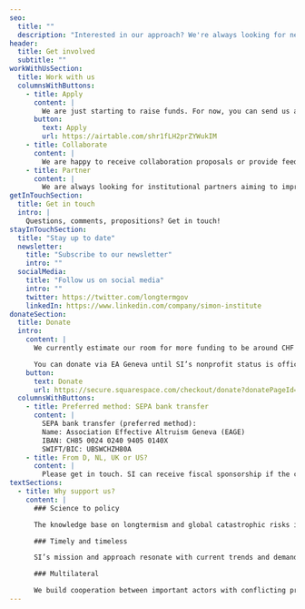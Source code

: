 ```yaml
---
seo:
  title: ""
  description: "Interested in our approach? We're always looking for new ideas, collaborations and support. We are also happy to share our insights and provide input. Get in touch and let's contribute to the future."
header:
  title: Get involved
  subtitle: ""
workWithUsSection:
  title: Work with us
  columnsWithButtons:
    - title: Apply
      content: |
        We are just starting to raise funds. For now, you can send us a general application to signal interest.
      button:
        text: Apply
        url: https://airtable.com/shr1fLH2prZYWukIM
    - title: Collaborate
      content: |
        We are happy to receive collaboration proposals or provide feedback on projects related to our focus areas. For select audiences, we also give talks and workshops.
    - title: Partner
      content: |
        We are always looking for institutional partners aiming to improve the representation of future generations in public policy-making and reduce global catastrophic risks.
getInTouchSection:
  title: Get in touch
  intro: |
    Questions, comments, propositions? Get in touch!
stayInTouchSection:
  title: "Stay up to date"
  newsletter:
    title: "Subscribe to our newsletter"
    intro: ""
  socialMedia:
    title: "Follow us on social media"
    intro: ""
    twitter: https://twitter.com/longtermgov
    linkedIn: https://www.linkedin.com/company/simon-institute
donateSection:
  title: Donate
  intro:
    content: |
      We currently estimate our room for more funding to be around CHF 2'000'000. Any amount of donations directly enables us to do more. Check out our [2-year launch plan](/blog/post/launch-plan/) for more.

      You can donate via EA Geneva until SI’s nonprofit status is officially recognized. This also makes your contribution tax deductible in Switzerland.
    button:
      text: Donate
      url: https://secure.squarespace.com/checkout/donate?donatePageId=5c003973c2241b0a1e7b9388
  columnsWithButtons:
    - title: Preferred method: SEPA bank transfer
      content: |
        SEPA bank transfer (preferred method):  
        Name: Association Effective Altruism Geneva (EAGE)  
        IBAN: CH85 0024 0240 9405 0140X
        SWIFT/BIC: UBSWCHZH80A
    - title: From D, NL, UK or US?
      content: |
        Please get in touch. SI can receive fiscal sponsorship if the collective annual donation volume from abroad is above € 10’000.
textSections:
  - title: Why support us?
    content: |
      ### Science to policy

      The knowledge base on longtermism and global catastrophic risks is expanding rapidly. SI empowers policy-makers to make sense of all the information and act in the face of uncertainty.

      ### Timely and timeless

      SI’s mission and approach resonate with current trends and demands in policy networks. Our discreet support and longterm focus make us a uniquely trustworthy ally for change.

      ### Multilateral

      We build cooperation between important actors with conflicting preferences by facilitating mutual understanding, information exchange, collective prioritization and policy learning.
---
```

